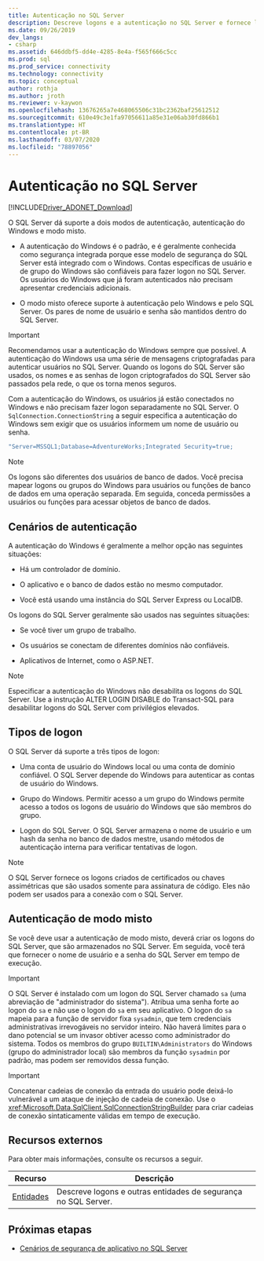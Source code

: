 ```yaml
---
title: Autenticação no SQL Server
description: Descreve logons e a autenticação no SQL Server e fornece links para recursos adicionais.
ms.date: 09/26/2019
dev_langs:
- csharp
ms.assetid: 646ddbf5-dd4e-4285-8e4a-f565f666c5cc
ms.prod: sql
ms.prod_service: connectivity
ms.technology: connectivity
ms.topic: conceptual
author: rothja
ms.author: jroth
ms.reviewer: v-kaywon
ms.openlocfilehash: 13676265a7e468065506c31bc2362baf25612512
ms.sourcegitcommit: 610e49c3e1fa97056611a85e31e06ab30fd866b1
ms.translationtype: HT
ms.contentlocale: pt-BR
ms.lasthandoff: 03/07/2020
ms.locfileid: "78897056"
---
```

# <a name="authentication-in-sql-server"></a>Autenticação no SQL Server

[!INCLUDE[Driver_ADONET_Download](../../../includes/driver_adonet_download.md)]

O SQL Server dá suporte a dois modos de autenticação, autenticação do Windows e modo misto.  
  
- A autenticação do Windows é o padrão, e é geralmente conhecida como segurança integrada porque esse modelo de segurança do SQL Server está integrado com o Windows. Contas específicas de usuário e de grupo do Windows são confiáveis para fazer logon no SQL Server. Os usuários do Windows que já foram autenticados não precisam apresentar credenciais adicionais.  
  
- O modo misto oferece suporte à autenticação pelo Windows e pelo SQL Server. Os pares de nome de usuário e senha são mantidos dentro do SQL Server.  
  
> [!IMPORTANT]
> Recomendamos usar a autenticação do Windows sempre que possível. A autenticação do Windows usa uma série de mensagens criptografadas para autenticar usuários no SQL Server. Quando os logons do SQL Server são usados, os nomes e as senhas de logon criptografados do SQL Server são passados pela rede, o que os torna menos seguros.  
  
Com a autenticação do Windows, os usuários já estão conectados no Windows e não precisam fazer logon separadamente no SQL Server. O `SqlConnection.ConnectionString` a seguir especifica a autenticação do Windows sem exigir que os usuários informem um nome de usuário ou senha.  
  
```csharp
"Server=MSSQL1;Database=AdventureWorks;Integrated Security=true;  
```  
  
> [!NOTE]
> Os logons são diferentes dos usuários de banco de dados. Você precisa mapear logons ou grupos do Windows para usuários ou funções de banco de dados em uma operação separada. Em seguida, conceda permissões a usuários ou funções para acessar objetos de banco de dados.  
  
## <a name="authentication-scenarios"></a>Cenários de autenticação  
A autenticação do Windows é geralmente a melhor opção nas seguintes situações:  
  
- Há um controlador de domínio.  
  
- O aplicativo e o banco de dados estão no mesmo computador.  
  
- Você está usando uma instância do SQL Server Express ou LocalDB.  
  
Os logons do SQL Server geralmente são usados nas seguintes situações:  
  
- Se você tiver um grupo de trabalho.  
  
- Os usuários se conectam de diferentes domínios não confiáveis.  
  
- Aplicativos de Internet, como o ASP.NET.  
  
> [!NOTE]
> Especificar a autenticação do Windows não desabilita os logons do SQL Server. Use a instrução ALTER LOGIN DISABLE do Transact-SQL para desabilitar logons do SQL Server com privilégios elevados.  
  
## <a name="login-types"></a>Tipos de logon  
O SQL Server dá suporte a três tipos de logon:  
  
- Uma conta de usuário do Windows local ou uma conta de domínio confiável. O SQL Server depende do Windows para autenticar as contas de usuário do Windows.  
  
- Grupo do Windows. Permitir acesso a um grupo do Windows permite acesso a todos os logons de usuário do Windows que são membros do grupo.  
  
- Logon do SQL Server. O SQL Server armazena o nome de usuário e um hash da senha no banco de dados mestre, usando métodos de autenticação interna para verificar tentativas de logon.  
  
> [!NOTE]
> O SQL Server fornece os logons criados de certificados ou chaves assimétricas que são usados somente para assinatura de código. Eles não podem ser usados para a conexão com o SQL Server.  
  
## <a name="mixed-mode-authentication"></a>Autenticação de modo misto  
Se você deve usar a autenticação de modo misto, deverá criar os logons do SQL Server, que são armazenados no SQL Server. Em seguida, você terá que fornecer o nome de usuário e a senha do SQL Server em tempo de execução.  
  
> [!IMPORTANT]
> O SQL Server é instalado com um logon do SQL Server chamado `sa` (uma abreviação de "administrador do sistema"). Atribua uma senha forte ao logon do `sa` e não use o logon do `sa` em seu aplicativo. O logon do `sa` mapeia para a função de servidor fixa `sysadmin`, que tem credenciais administrativas irrevogáveis no servidor inteiro. Não haverá limites para o dano potencial se um invasor obtiver acesso como administrador do sistema. Todos os membros do grupo `BUILTIN\Administrators` do Windows (grupo do administrador local) são membros da função `sysadmin` por padrão, mas podem ser removidos dessa função.  
  
> [!IMPORTANT]
> Concatenar cadeias de conexão da entrada do usuário pode deixá-lo vulnerável a um ataque de injeção de cadeia de conexão. Use o <xref:Microsoft.Data.SqlClient.SqlConnectionStringBuilder> para criar cadeias de conexão sintaticamente válidas em tempo de execução. 
  
## <a name="external-resources"></a>Recursos externos  
Para obter mais informações, consulte os recursos a seguir.  
  
|Recurso|Descrição|  
|--------------|-----------------|  
|[Entidades](../../../relational-databases/security/authentication-access/principals-database-engine.md)|Descreve logons e outras entidades de segurança no SQL Server.|  
  
## <a name="next-steps"></a>Próximas etapas
- [Cenários de segurança de aplicativo no SQL Server](application-security-scenarios-sql-server.md)
